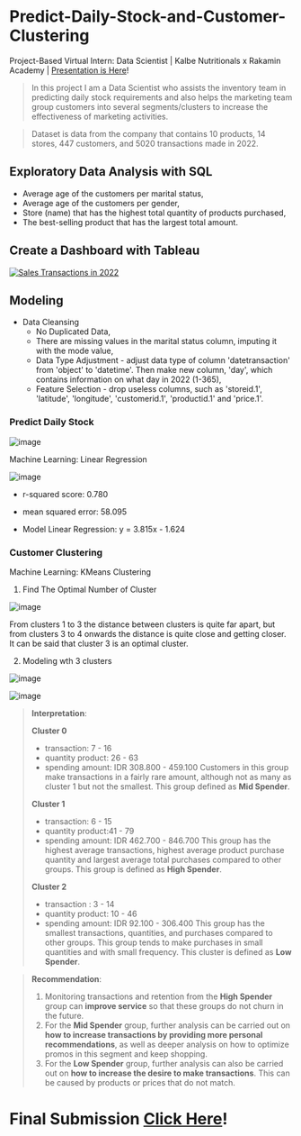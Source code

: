 # Predict-Daily-Stock-and-Customer-Clustering
Project-Based Virtual Intern: Data Scientist | Kalbe Nutritionals x Rakamin Academy | [Presentation is Here](https://www.canva.com/design/DAFpswM-zW8/_UQjb-DgfQPC88Fme9D8Yw/view?utm_content=DAFpswM-zW8&utm_campaign=designshare&utm_medium=link&utm_source=publishsharelink)!

> In this project I am a Data Scientist who assists the inventory team in predicting daily stock requirements and also helps the marketing team group customers into several segments/clusters to increase the effectiveness of marketing activities.

> Dataset is data from the company that contains 10 products, 14 stores, 447 customers, and 5020 transactions made in 2022.

## Exploratory Data Analysis with SQL
- Average age of the customers per marital status,
- Average age of the customers per gender,
- Store (name) that has the highest total quantity of products purchased,
- The best-selling product that has the largest total amount.

## Create a Dashboard with Tableau
<div class='tableauPlaceholder' id='viz1691464520463' style='position: relative'><noscript><a href='#'><img alt='Sales Transactions in 2022 ' src='https:&#47;&#47;public.tableau.com&#47;static&#47;images&#47;VI&#47;VIXDSKalbeNutritionalsxRakaminAcademy&#47;SalesTransactionsin2022&#47;1_rss.png' style='border: none' /></a></noscript><object class='tableauViz'  style='display:none;'><param name='host_url' value='https%3A%2F%2Fpublic.tableau.com%2F' /> <param name='embed_code_version' value='3' /> <param name='site_root' value='' /><param name='name' value='VIXDSKalbeNutritionalsxRakaminAcademy&#47;SalesTransactionsin2022' /><param name='tabs' value='no' /><param name='toolbar' value='yes' /><param name='static_image' value='https:&#47;&#47;public.tableau.com&#47;static&#47;images&#47;VI&#47;VIXDSKalbeNutritionalsxRakaminAcademy&#47;SalesTransactionsin2022&#47;1.png' /> <param name='animate_transition' value='yes' /><param name='display_static_image' value='yes' /><param name='display_spinner' value='yes' /><param name='display_overlay' value='yes' /><param name='display_count' value='yes' /><param name='language' value='en-US' /></object></div>

## Modeling
- Data Cleansing
  - No Duplicated Data,
  - There are missing values in the marital status column, imputing it with the mode value,
  - Data Type Adjustment - adjust data type of column 'datetransaction' from 'object' to 'datetime'. Then make new column, 'day', which contains information on what day in 2022 (1-365),
  - Feature Selection - drop useless columns, such as 'storeid.1', 'latitude', 'longitude', 'customerid.1', 'productid.1' and 'price.1'.
  
### Predict Daily Stock
![image](https://github.com/vendiutomo/Predict-Daily-Stock-and-Customer-Clustering/assets/128874036/924dffed-f5ef-4bdf-9619-d91038c7e9cd)

Machine Learning: Linear Regression

![image](https://github.com/vendiutomo/Predict-Daily-Stock-and-Customer-Clustering/assets/128874036/2d83ed88-d322-4d28-8a7a-27c8cc1a283e)

- r-squared score: 0.780
- mean squared error: 58.095

- Model Linear Regression: y = 3.815x - 1.624

### Customer Clustering
Machine Learning: KMeans Clustering

1. Find The Optimal Number of Cluster

![image](https://github.com/vendiutomo/Predict-Daily-Stock-and-Customer-Clustering/assets/128874036/e5022ca2-1ce7-4235-a6ce-289d01f2bcc6)

From clusters 1 to 3 the distance between clusters is quite far apart, but from clusters 3 to 4 onwards the distance is quite close and getting closer. It can be said that cluster 3 is an optimal cluster.

2. Modeling wth 3 clusters

![image](https://github.com/vendiutomo/Predict-Daily-Stock-and-Customer-Clustering/assets/128874036/48bf1c23-600a-4f38-b57e-be10f1ae73de)

![image](https://github.com/vendiutomo/Predict-Daily-Stock-and-Customer-Clustering/assets/128874036/d23d1856-4114-46cc-a4ae-4e03bc627dc3)

> **Interpretation**:
> 
>**Cluster 0**
>- transaction: 7 - 16
>- quantity product: 26 - 63
>- spending amount: IDR 308.800 - 459.100
>Customers in this group make transactions in a fairly rare amount, although not as many as cluster 1 but not the smallest. This group defined as **Mid Spender**.
>
>**Cluster 1**
>- transaction: 6 - 15
>- quantity product:41 - 79
>- spending amount: IDR 462.700 - 846.700
>This group has the highest average transactions, highest average product purchase quantity and largest average total purchases compared to other groups. This group is defined as **High Spender**.
>
>**Cluster 2**
>- transaction : 3 - 14
>- quantity product: 10 - 46
>- spending amount: IDR 92.100 - 306.400
>This group has the smallest transactions, quantities, and purchases compared to other groups. This group tends to make purchases in small quantities and with small frequency. This cluster is defined as **Low Spender**.

> **Recommendation**:
> 1. Monitoring transactions and retention from the **High Spender** group can **improve service** so that these groups do not churn in the future.
> 2. For the **Mid Spender** group, further analysis can be carried out on **how to increase transactions by providing more personal recommendations**, as well as deeper analysis on how to optimize promos in this segment and keep shopping.
> 3. For the **Low Spender** group, further analysis can also be carried out on **how to increase the desire to make transactions**. This can be caused by products or prices that do not match.

# Final Submission [Click Here](https://docs.google.com/presentation/d/1TxRiOoeLSyQTBdp_qhLqmrnsXR1KYyG_mpzJnnXBj7A/edit?usp=sharing)!
